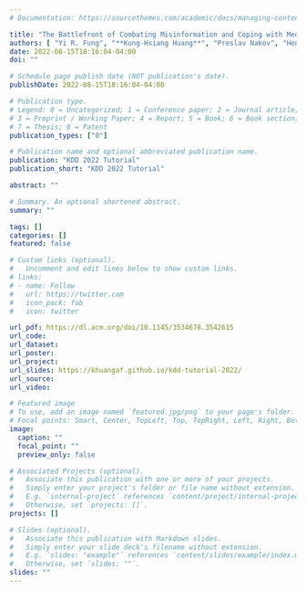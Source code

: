 ```yaml
---
# Documentation: https://sourcethemes.com/academic/docs/managing-content/

title: "The Battlefront of Combating Misinformation and Coping with Media Bias"
authors: [ "Yi R. Fung", "**Kung-Hsiang Huang**", "Preslav Nakov", "Heng Ji"]
date: 2022-08-15T18:16:04-04:00
doi: ""

# Schedule page publish date (NOT publication's date).
publishDate: 2022-08-15T18:16:04-04:00

# Publication type.
# Legend: 0 = Uncategorized; 1 = Conference paper; 2 = Journal article;
# 3 = Preprint / Working Paper; 4 = Report; 5 = Book; 6 = Book section;
# 7 = Thesis; 8 = Patent
publication_types: ["0"]

# Publication name and optional abbreviated publication name.
publication: "KDD 2022 Tutorial"
publication_short: "KDD 2022 Tutorial"

abstract: ""

# Summary. An optional shortened abstract.
summary: ""

tags: []
categories: []
featured: false

# Custom links (optional).
#   Uncomment and edit lines below to show custom links.
# links:
# - name: Follow
#   url: https://twitter.com
#   icon_pack: fab
#   icon: twitter

url_pdf: https://dl.acm.org/doi/10.1145/3534678.3542615
url_code:
url_dataset:
url_poster:
url_project:
url_slides: https://khuangaf.github.io/kdd-tutorial-2022/
url_source:
url_video:

# Featured image
# To use, add an image named `featured.jpg/png` to your page's folder. 
# Focal points: Smart, Center, TopLeft, Top, TopRight, Left, Right, BottomLeft, Bottom, BottomRight.
image:
  caption: ""
  focal_point: ""
  preview_only: false

# Associated Projects (optional).
#   Associate this publication with one or more of your projects.
#   Simply enter your project's folder or file name without extension.
#   E.g. `internal-project` references `content/project/internal-project/index.md`.
#   Otherwise, set `projects: []`.
projects: []

# Slides (optional).
#   Associate this publication with Markdown slides.
#   Simply enter your slide deck's filename without extension.
#   E.g. `slides: "example"` references `content/slides/example/index.md`.
#   Otherwise, set `slides: ""`.
slides: ""
---
```

